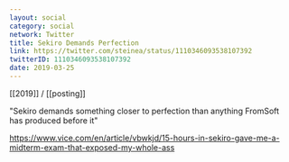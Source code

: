 ```yaml
---
layout: social
category: social
network: Twitter
title: Sekiro Demands Perfection
link: https://twitter.com/steinea/status/1110346093538107392
twitterID: 1110346093538107392
date: 2019-03-25
---
```


[[2019]] / [[posting]]

"Sekiro demands something closer to perfection than anything FromSoft has produced before it"

<https://www.vice.com/en/article/vbwkjd/15-hours-in-sekiro-gave-me-a-midterm-exam-that-exposed-my-whole-ass>
